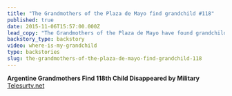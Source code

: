 ```yaml
---
title: "The Grandmothers of the Plaza de Mayo find grandchild #118"
published: true
date: 2015-11-06T15:57:00.000Z
lead_copy: "The Grandmothers of the Plaza de Mayo have found grandchild #118 -- the grandson of one of the group's 12 co-founders. Their story is one of horror, bravery and ultimately hope. "
backstory_type: backstory
video: where-is-my-grandchild
type: backstories
slug: the-grandmothers-of-the-plaza-de-mayo-find-grandchild-118
---
```


**Argentine Grandmothers Find 118th Child Disappeared by Military**
[Telesurtv.net](http://www.telesurtv.net/english/news/Argentine-Grandmothers-Find-118th-Child-Disappeared-by-Military-20151105-0049.html)


